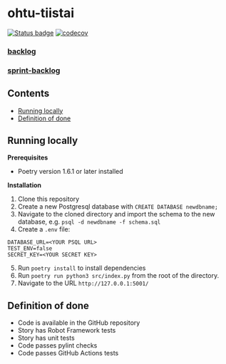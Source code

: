 # ohtu-tiistai

[![Status badge](https://github.com/eeritvan/ohtu-tiistai/workflows/CI/badge.svg)](https://github.com/Eeritvan/ohtu-tiistai/actions)
[![codecov](https://codecov.io/gh/Eeritvan/ohtu-tiistai/graph/badge.svg?token=2Z2LTYD1MI)](https://codecov.io/gh/Eeritvan/ohtu-tiistai)

### [backlog](https://github.com/users/Eeritvan/projects/5/views/1)
### [sprint-backlog](https://github.com/users/Eeritvan/projects/5/views/2)


## Contents
- [Running locally](#running-locally)
- [Definition of done](#definition-of-done)

## Running locally
**Prerequisites**
- Poetry version 1.6.1 or later installed

**Installation**
1. Clone this repository
2. Create a new Postgresql database with `CREATE DATABASE newdbname;`
3. Navigate to the cloned directory and import the schema to the new database, e.g. `psql -d newdbname -f schema.sql`
4. Create a `.env` file:
```
DATABASE_URL=<YOUR PSQL URL>
TEST_ENV=false
SECRET_KEY=<YOUR SECRET KEY>
```
5. Run `poetry install` to install dependencies
6. Run `poetry run python3 src/index.py` from the root of the directory.
7. Navigate to the URL `http://127.0.0.1:5001/`

## Definition of done
- Code is available in the GitHub repository
- Story has Robot Framework tests
- Story has unit tests
- Code passes pylint checks
- Code passes GitHub Actions tests
